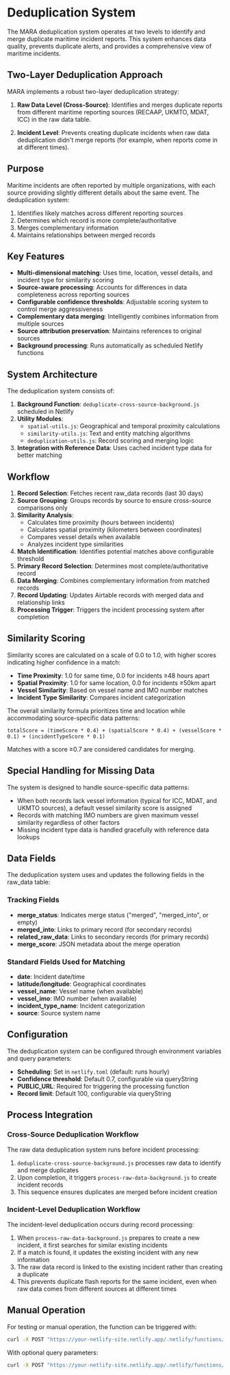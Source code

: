 # Deduplication System

The MARA deduplication system operates at two levels to identify and merge duplicate maritime incident reports. This system enhances data quality, prevents duplicate alerts, and provides a comprehensive view of maritime incidents.

## Two-Layer Deduplication Approach

MARA implements a robust two-layer deduplication strategy:

1. **Raw Data Level (Cross-Source)**: Identifies and merges duplicate reports from different maritime reporting sources (RECAAP, UKMTO, MDAT, ICC) in the raw data table.

2. **Incident Level**: Prevents creating duplicate incidents when raw data deduplication didn't merge reports (for example, when reports come in at different times).

## Purpose

Maritime incidents are often reported by multiple organizations, with each source providing slightly different details about the same event. The deduplication system:

1. Identifies likely matches across different reporting sources
2. Determines which record is more complete/authoritative 
3. Merges complementary information
4. Maintains relationships between merged records

## Key Features

- **Multi-dimensional matching**: Uses time, location, vessel details, and incident type for similarity scoring
- **Source-aware processing**: Accounts for differences in data completeness across reporting sources
- **Configurable confidence thresholds**: Adjustable scoring system to control merge aggressiveness
- **Complementary data merging**: Intelligently combines information from multiple sources
- **Source attribution preservation**: Maintains references to original sources
- **Background processing**: Runs automatically as scheduled Netlify functions

## System Architecture

The deduplication system consists of:

1. **Background Function**: `deduplicate-cross-source-background.js` scheduled in Netlify
2. **Utility Modules**:
   - `spatial-utils.js`: Geographical and temporal proximity calculations
   - `similarity-utils.js`: Text and entity matching algorithms
   - `deduplication-utils.js`: Record scoring and merging logic
3. **Integration with Reference Data**: Uses cached incident type data for better matching

## Workflow

1. **Record Selection**: Fetches recent raw_data records (last 30 days)
2. **Source Grouping**: Groups records by source to ensure cross-source comparisons only
3. **Similarity Analysis**: 
   - Calculates time proximity (hours between incidents)
   - Calculates spatial proximity (kilometers between coordinates)
   - Compares vessel details when available
   - Analyzes incident type similarities
4. **Match Identification**: Identifies potential matches above configurable threshold
5. **Primary Record Selection**: Determines most complete/authoritative record
6. **Data Merging**: Combines complementary information from matched records
7. **Record Updating**: Updates Airtable records with merged data and relationship links
8. **Processing Trigger**: Triggers the incident processing system after completion

## Similarity Scoring

Similarity scores are calculated on a scale of 0.0 to 1.0, with higher scores indicating higher confidence in a match:

- **Time Proximity**: 1.0 for same time, 0.0 for incidents ≥48 hours apart
- **Spatial Proximity**: 1.0 for same location, 0.0 for incidents ≥50km apart
- **Vessel Similarity**: Based on vessel name and IMO number matches
- **Incident Type Similarity**: Compares incident categorization

The overall similarity formula prioritizes time and location while accommodating source-specific data patterns:

```
totalScore = (timeScore * 0.4) + (spatialScore * 0.4) + (vesselScore * 0.1) + (incidentTypeScore * 0.1)
```

Matches with a score ≥0.7 are considered candidates for merging.

## Special Handling for Missing Data

The system is designed to handle source-specific data patterns:

- When both records lack vessel information (typical for ICC, MDAT, and UKMTO sources), a default vessel similarity score is assigned
- Records with matching IMO numbers are given maximum vessel similarity regardless of other factors
- Missing incident type data is handled gracefully with reference data lookups

## Data Fields

The deduplication system uses and updates the following fields in the raw_data table:

### Tracking Fields
- **merge_status**: Indicates merge status ("merged", "merged_into", or empty)
- **merged_into**: Links to primary record (for secondary records)
- **related_raw_data**: Links to secondary records (for primary records)
- **merge_score**: JSON metadata about the merge operation

### Standard Fields Used for Matching
- **date**: Incident date/time
- **latitude/longitude**: Geographical coordinates
- **vessel_name**: Vessel name (when available)
- **vessel_imo**: IMO number (when available)
- **incident_type_name**: Incident categorization
- **source**: Source system name

## Configuration

The deduplication system can be configured through environment variables and query parameters:

- **Scheduling**: Set in `netlify.toml` (default: runs hourly)
- **Confidence threshold**: Default 0.7, configurable via queryString
- **PUBLIC_URL**: Required for triggering the processing function
- **Record limit**: Default 100, configurable via queryString

## Process Integration

### Cross-Source Deduplication Workflow

The raw data deduplication system runs before incident processing:

1. `deduplicate-cross-source-background.js` processes raw data to identify and merge duplicates
2. Upon completion, it triggers `process-raw-data-background.js` to create incident records
3. This sequence ensures duplicates are merged before incident creation

### Incident-Level Deduplication Workflow

The incident-level deduplication occurs during record processing:

1. When `process-raw-data-background.js` prepares to create a new incident, it first searches for similar existing incidents
2. If a match is found, it updates the existing incident with any new information
3. The raw data record is linked to the existing incident rather than creating a duplicate
4. This prevents duplicate flash reports for the same incident, even when raw data comes from different sources at different times

## Manual Operation

For testing or manual operation, the function can be triggered with:

```sh
curl -X POST "https://your-netlify-site.netlify.app/.netlify/functions/deduplicate-cross-source-background"
```

With optional query parameters:
```sh
curl -X POST "https://your-netlify-site.netlify.app/.netlify/functions/deduplicate-cross-source-background?dryRun=true&confidenceThreshold=0.75"
```